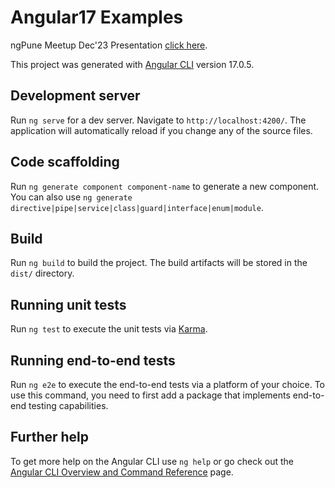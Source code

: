# Angular17 Examples

ngPune Meetup Dec'23 Presentation [click here](https://docs.google.com/presentation/d/1H7L8gvlK-UtBCSJCdd09XQtGuxRzTdrn/edit?usp=drive_link&ouid=116976942510812652087&rtpof=true&sd=true).

This project was generated with [Angular CLI](https://github.com/angular/angular-cli) version 17.0.5.

## Development server

Run `ng serve` for a dev server. Navigate to `http://localhost:4200/`. The application will automatically reload if you change any of the source files.

## Code scaffolding

Run `ng generate component component-name` to generate a new component. You can also use `ng generate directive|pipe|service|class|guard|interface|enum|module`.

## Build

Run `ng build` to build the project. The build artifacts will be stored in the `dist/` directory.

## Running unit tests

Run `ng test` to execute the unit tests via [Karma](https://karma-runner.github.io).

## Running end-to-end tests

Run `ng e2e` to execute the end-to-end tests via a platform of your choice. To use this command, you need to first add a package that implements end-to-end testing capabilities.

## Further help

To get more help on the Angular CLI use `ng help` or go check out the [Angular CLI Overview and Command Reference](https://angular.io/cli) page.


[def]: https://docs.google.com/presentation/d/1H7L8gvlK-UtBCSJCdd09XQtGuxRzTdrn/edit?usp=drive_link&ouid=116976942510812652087&rtpof=true&sd=true